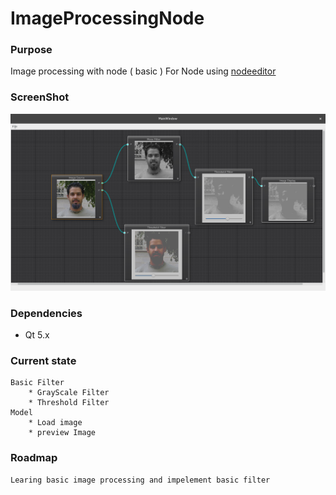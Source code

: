 # ImageProcessingNode

### Purpose
Image processing with node ( basic )
For Node using [nodeeditor](https://github.com/paceholder/nodeeditor)

### ScreenShot
![Main](https://github.com/mola/ImageProcessingNode/raw/master/screenshot/Screenshot%20from%202016-10-21%2012-18-18.png)

### Dependencies

* Qt 5.x

### Current state
	Basic Filter
		* GrayScale Filter
		* Threshold Filter
	Model
		* Load image
		* preview Image
		
### Roadmap
	Learing basic image processing and impelement basic filter
